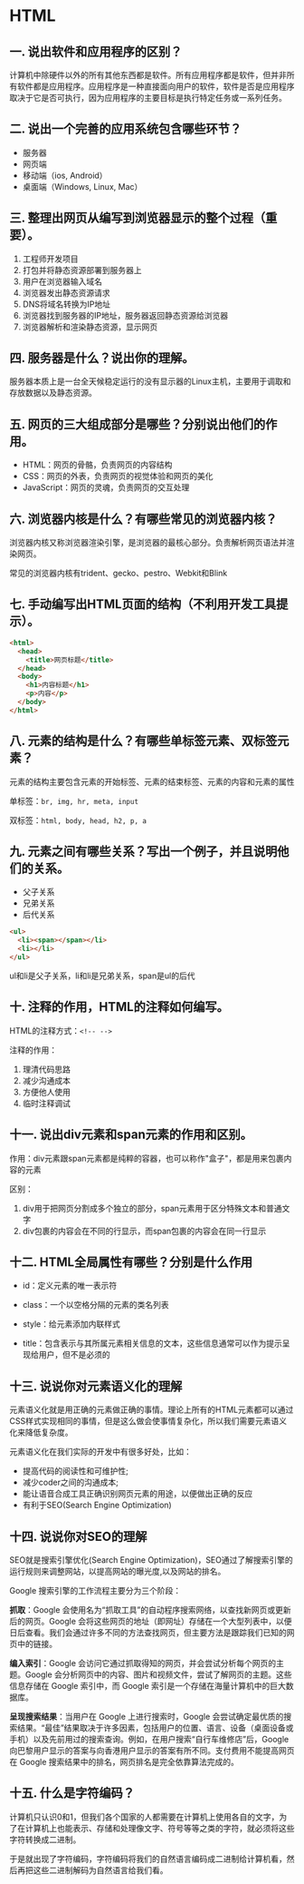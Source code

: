 # HTML

## 一. 说出软件和应用程序的区别？

计算机中除硬件以外的所有其他东西都是软件。所有应用程序都是软件，但并非所有软件都是应用程序。应用程序是一种直接面向用户的软件，软件是否是应用程序取决于它是否可执行，因为应用程序的主要目标是执行特定任务或一系列任务。

## 二. 说出一个完善的应用系统包含哪些环节？

- 服务器
- 网页端
- 移动端（ios, Android）
- 桌面端（Windows, Linux, Mac）

## 三. 整理出网页从编写到浏览器显示的整个过程（重要）。

1. 工程师开发项目
2. 打包并将静态资源部署到服务器上
3. 用户在浏览器输入域名
4. 浏览器发出静态资源请求
5. DNS将域名转换为IP地址
6. 浏览器找到服务器的IP地址，服务器返回静态资源给浏览器
7. 浏览器解析和渲染静态资源，显示网页

## 四. 服务器是什么？说出你的理解。

服务器本质上是一台全天候稳定运行的没有显示器的Linux主机，主要用于调取和存放数据以及静态资源。

## 五. 网页的三大组成部分是哪些？分别说出他们的作用。

- HTML：网页的骨骼，负责网页的内容结构
- CSS：网页的外表，负责网页的视觉体验和网页的美化
- JavaScript：网页的灵魂，负责网页的交互处理

## 六. 浏览器内核是什么？有哪些常见的浏览器内核？

浏览器内核又称浏览器渲染引擎，是浏览器的最核心部分。负责解析网页语法并渲染网页。

常见的浏览器内核有trident、gecko、pestro、Webkit和Blink

## 七. 手动编写出HTML页面的结构（不利用开发工具提示）。

```html
<html>
  <head>
  	<title>网页标题</title>
  </head>
  <body>
  	<h1>内容标题</h1>
  	<p>内容</p>
  </body>
</html>
```

## 八. 元素的结构是什么？有哪些单标签元素、双标签元素？

元素的结构主要包含元素的开始标签、元素的结束标签、元素的内容和元素的属性

单标签：`br, img, hr, meta, input`

双标签：`html, body, head, h2, p, a`

## 九. 元素之间有哪些关系？写出一个例子，并且说明他们的关系。

- 父子关系
- 兄弟关系
- 后代关系

```html
<ul>
  <li><span></span></li>
  <li></li>
</ul>
```

ul和li是父子关系，li和li是兄弟关系，span是ul的后代

## 十. 注释的作用，HTML的注释如何编写。

HTML的注释方式：`<!-- -->`

注释的作用：

1. 理清代码思路
2. 减少沟通成本
3. 方便他人使用
4. 临时注释调试

## 十一. 说出div元素和span元素的作用和区别。

作用：div元素跟span元素都是纯粹的容器，也可以称作"盒子"，都是用来包裹内容的元素

区别：

1. div用于把网页分割成多个独立的部分，span元素用于区分特殊文本和普通文字
2. div包裹的内容会在不同的行显示，而span包裹的内容会在同一行显示

## 十二. HTML全局属性有哪些？分别是什么作用

- id：定义元素的唯一表示符

- class：一个以空格分隔的元素的类名列表

- style：给元素添加内联样式

- title：包含表示与其所属元素相关信息的文本，这些信息通常可以作为提示呈现给用户，但不是必须的

## 十三. 说说你对元素语义化的理解

元素语义化就是用正确的元素做正确的事情。理论上所有的HTML元素都可以通过CSS样式实现相同的事情，但是这么做会使事情复杂化，所以我们需要元素语义化来降低复杂度。

元素语义化在我们实际的开发中有很多好处，比如：

* 提高代码的阅读性和可维护性;
* 减少coder之间的沟通成本;
* 能让语音合成工具正确识别网页元素的用途，以便做出正确的反应
* 有利于SEO(Search Engine Optimization)

## 十四. 说说你对SEO的理解

SEO就是搜索引擎优化(Search Engine Optimization)，SEO通过了解搜索引擎的运行规则来调整网站，以提高网站的曝光度,以及网站的排名。

Google 搜索引擎的工作流程主要分为三个阶段：

**抓取**：Google 会使用名为“抓取工具”的自动程序搜索网络，以查找新网页或更新后的网页。Google 会将这些网页的地址（即网址）存储在一个大型列表中，以便日后查看。我们会通过许多不同的方法查找网页，但主要方法是跟踪我们已知的网页中的链接。

**编入索引**：Google 会访问它通过抓取得知的网页，并会尝试分析每个网页的主题。Google 会分析网页中的内容、图片和视频文件，尝试了解网页的主题。这些信息存储在 Google 索引中，而 Google 索引是一个存储在海量计算机中的巨大数据库。

**呈现搜索结果**：当用户在 Google 上进行搜索时，Google 会尝试确定最优质的搜索结果。“最佳”结果取决于许多因素，包括用户的位置、语言、设备（桌面设备或手机）以及先前用过的搜索查询。例如，在用户搜索“自行车维修店”后，Google 向巴黎用户显示的答案与向香港用户显示的答案有所不同。支付费用不能提高网页在 Google 搜索结果中的排名，网页排名是完全依靠算法完成的。

## 十五. 什么是字符编码？

计算机只认识0和1，但我们各个国家的人都需要在计算机上使用各自的文字，为了在计算机上也能表示、存储和处理像文字、符号等等之类的字符，就必须将这些字符转换成二进制。

于是就出现了字符编码，字符编码将我们的自然语言编码成二进制给计算机看，然后再把这些二进制解码为自然语言给我们看。
